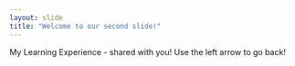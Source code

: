```yaml
---
layout: slide
title: "Welcome to our second slide!"
---
```

My Learning Experience - shared with you!
Use the left arrow to go back!
